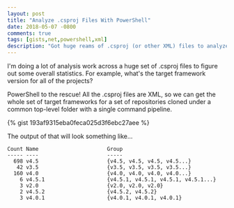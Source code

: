 ```yaml
---
layout: post
title: "Analyze .csproj Files With PowerShell"
date: 2018-05-07 -0800
comments: true
tags: [gists,net,powershell,xml]
description: "Got huge reams of .csproj (or other XML) files to analyze? PowerShell to the rescue."
---
```


I'm doing a lot of analysis work across a huge set of .csproj files to figure out some overall statistics. For example, what's the target framework version for all of the projects?

PowerShell to the rescue! All the .csproj files are XML, so we can get the whole set of target frameworks for a set of repositories cloned under a common top-level folder with a single command pipeline.

{% gist 193af9315eba0feca025d3f6ebc27aee %}

The output of that will look something like...

```
Count Name                      Group
----- ----                      -----
  698 v4.5                      {v4.5, v4.5, v4.5, v4.5...}
   42 v3.5                      {v3.5, v3.5, v3.5, v3.5...}
  160 v4.0                      {v4.0, v4.0, v4.0, v4.0...}
    6 v4.5.1                    {v4.5.1, v4.5.1, v4.5.1, v4.5.1...}
    3 v2.0                      {v2.0, v2.0, v2.0}
    2 v4.5.2                    {v4.5.2, v4.5.2}
    3 v4.0.1                    {v4.0.1, v4.0.1, v4.0.1}
```